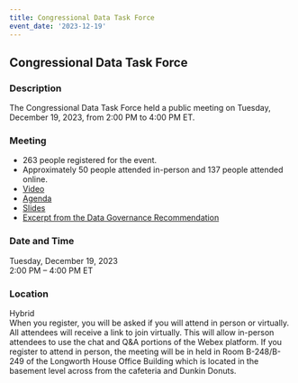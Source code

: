 ```yaml
---
title: Congressional Data Task Force  
event_date: '2023-12-19'
---
```


## Congressional Data Task Force  
  
### Description  
The Congressional Data Task Force held a public meeting on Tuesday, December 19, 2023, from 2:00 PM to 4:00 PM ET.  
  
### Meeting  
* 263 people registered for the event.   
* Approximately 50 people attended in-person and 137 people attended online.  
* [Video](https://vimeo.com/896566322/b46fbaafb0?share=copy)  
* [Agenda](https://usgpo.github.io/innovation/resources/CDTF20231219/Agenda-12-19-2023.pdf)  
* [Slides](https://usgpo.github.io/innovation/resources/CDTF20231219/SlideDeck-CongressionalDataTaskForce-December-2023-meeting-released-U1.pdf)  
* [Excerpt from the Data Governance Recommendation](https://usgpo.github.io/innovation/resources/CDTF20231219/Excerpt-DataGovernance.pdf)  

  
### Date and Time  
Tuesday, December 19, 2023  
2:00 PM – 4:00 PM ET  
  
### Location  
Hybrid  
When you register, you will be asked if you will attend in person or virtually. All attendees will receive a link to join virtually. This will allow in-person attendees to use the chat and Q&A portions of the Webex platform. If you register to attend in person, the meeting will be in held in Room B-248/B-249 of the Longworth House Office Building which is located in the basement level across from the cafeteria and Dunkin Donuts.  



